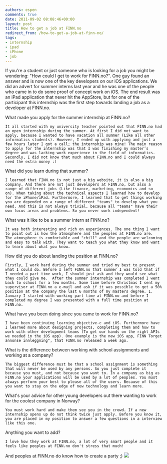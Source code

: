 ```yaml
---
authors: espen
comments: true
date: 2011-09-02 08:08:46+00:00
layout: post
title: How to get a job at FINN.no
redirect_from: /how-to-get-a-job-at-finn-no/
tags:
- internship
- ipad
- iPhone
- job
---
```


If you're a student or just someone who is looking for a job you might be wondering: "How could I get to work for FINN.no?". One guy found an answer and is now one of the key developers on our iOS applications. We did an advert for summer interns last year and he was one of the people who came in to do some proof of concept work on iOS. The end result was an iPad application that never hit the AppStore, but for one of the participant this internship was the first step towards landing a job as a developer at FINN.no.





What made you apply for the summer internship at FINN.no?

    It all started with my university teacher pointed out that FINN.no had an open internship during the summer. At first I did not want to apply, because I wanted to have vacation all summer (Like all other informatics students). However, I ended up with applying and just a few hours later I got a call; the internship was mine! The main reason to apply for the internship was that I was finishing my master’s degree and was lacking work experience in the field of informatics. Secondly, I did not know that much about FINN.no and I could always need the extra money :)


What did you learn during that summer?

    I learned that FINN.no is not just a big website, it is also a big company. And there are not just developers at FINN.no, but also a range of different jobs (Like finance, marketing, economics and so on). When taking about the technical aspects I learned how to develop for the iPhone/iPad. Furthermore, I learned that to get things working you are depended on a range of different "teams" to develop what you need. And this is not always trivial, because all "teams" have their own focus areas and problems. So you never work independent!


What was it like to be a summer intern at FINN.no?

    It was both interesting and rich on experiences. The one thing I want to point out is how the atmosphere and the peoples at FINN.no are. The atmosphere is comfortable and "chill" and the people are welcoming and easy to talk with. They want to teach you what they know and want to learn about what you know.

How did you do about landing the position at FINN.no?

    Firstly, I work hard during the summer and tried my best to present what I could do. Before I left FINN.no that summer I was told that if I needed a part time work, I should just ask and they would see what they could give me.  After the summer internship was completed I went back to school for a few months. Some time before Christmas I sent my supervisor at FINN.no a e-mail and ask if it was possible to get a 50% position at the company the last 6 months of my masters degree. 1. January I started with working part time at FINN.no and before I completed my degree I was presented with a full time position at FINN.no.


What have you been doing since you came to work for FINN.no?

    I have been continuing learning objective-c and iOS. Furthermore have I learned more about designing projects, completing them and how to work with other development teams (To get our hands on the right APIs we needed in the iOS app). One example is the new iOS app, FINN Torget annonse innleggning", that FINN.no released a week ago.


What is the difference between working with school assignments and working at a company?

    The biggest difference must be that a school assignment is something that will never be used by any persons. So you just complete it because you must, and not because you want to. In a company as big as FINN.no your applications will be used by a lot of peoples. You must always perform your best to please all of the users. Because of this you want to stay on the edge of new technology and learn more.


What's your advice for other young developers out there wanting to work for the coolest company in Norway?

    You must work hard and make them see you in the crowd. If a new internship opens up do not think twice just apply. Before you know it, you are placed in my position to answer a few questions in a interview like this one.


Anything you want to add?

    I love how they work at FINN.no, a lot of very smart people and it feels like peoples at FINN.no don't stress that much!
And peoples at FINN.no do know how to create a party ;)
[![](http://imgs.xkcd.com/comics/extended_mind.png)](http://xkcd.com/903/)



